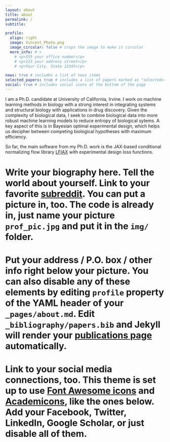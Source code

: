```yaml
---
layout: about
title: about
permalink: /
subtitle: 

profile:
  align: right
  image: Vincent_Photo.png
  image_circular: false # crops the image to make it circular
  more_info: # >
    # <p>555 your office number</p>
    # <p>123 your address street</p>
    # <p>Your City, State 12345</p>

news: true # includes a list of news items
selected_papers: true # includes a list of papers marked as "selected={true}"
social: true # includes social icons at the bottom of the page
---
```


I am a Ph.D. candidate at University of California, Irvine. I work on machine learning methods in biology with a strong interest in integrating systems and structural biology with applications in drug discovery. Given the complexity of biological data, I seek to combine biological data into more robust machine learning models to reduce entropy of biological sytems. A key aspect of this is in Bayesian optimal experimental design, which helps us decipher between competing biological hypotheses with maximum efficiency.

So far, the main software from my Ph.D. work is the JAX-based conditional normalizing flow library [LFIAX](https://github.com/vz415/lfiax) with experimental design loss functions.  

# Write your biography here. Tell the world about yourself. Link to your favorite [subreddit](http://reddit.com). You can put a picture in, too. The code is already in, just name your picture `prof_pic.jpg` and put it in the `img/` folder.

# Put your address / P.O. box / other info right below your picture. You can also disable any of these elements by editing `profile` property of the YAML header of your `_pages/about.md`. Edit `_bibliography/papers.bib` and Jekyll will render your [publications page](/al-folio/publications/) automatically.

# Link to your social media connections, too. This theme is set up to use [Font Awesome icons](https://fontawesome.com/) and [Academicons](https://jpswalsh.github.io/academicons/), like the ones below. Add your Facebook, Twitter, LinkedIn, Google Scholar, or just disable all of them.
